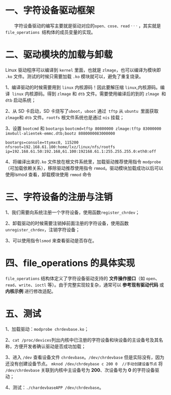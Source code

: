 # 一、字符设备驱动框架
&emsp;&emsp;字符设备驱动的编写主要就是驱动对应的`open、cose、read` · · · ，其实就是`file_operations `结构体的成员变量的实现。

# 二、驱动模块的加载与卸载
Linux 驱动程序可以编译到 `kernel` 里面，也就是 `zlmage`，也可以编译为模块即 `.ko` 文件。测试的时候只需要加载 `.ko` 模块就可以，避免了重复烧录。

1、编译驱动的时候需要用到 `linux` 内核源码！因此要解压缩 `linux`,内核源码。编译` linux` 内核源码。得到 `zlmage` 和 `dtb` 文件。需要使用编译后的到的 `zlmage `和 `dtb` 启动系统；

2、从 SD 卡启动，SD 卡烧写了`uboot`，`uboot` 通过` tftp` 从 `ubuntu `里面获取` zlmage `和 `dtb` 文件。`rootfs` 根文件系统也是通过 `nís` 挂载；

3、设置 `bootcmd` 和 `bootargs` 
`bootcmd=tftp 80800000 zlmage:tftp 83000000 imx6ull-alientek-emmc.dtb;bootz 8080000083000000`

`bootargs=console=ttymxc0, 115200 nfsroot=192.168.61.100:home/lxz/linux/nfs/rootfs ip=192.168.61.50:192.168,61.100:192168.61.1:255.255.255.0:eth0:off`
 
 4、将编译出来的`.ko` 文件放在根文件系统里，加载驱动推荐使用指令 `modprobe`（可加载依赖关系），移除驱动推荐使用指令 `rmmod`。驱动模块加载成功以后可以使用lsmod 查看，卸载模块使用 `rmmod` 命令
 
# 三、字符设备的注册与注销
1、我们需要向系统注册一个字符设备，使用函数`register_chrdev`；

2、卸载驱动的时候需要注销掉前面注册的字符设备，使用函数 `unregister_chrdev`，注销字符设备；

3、可以使用指令`lsmod` 来查看驱动是否存在。

# 四、file_operations 的具体实现
`file_operations` 结构体定义了字符设备驱动支持的 **文件操作接口**（如 `open`、`read`、`write`、`ioctl` 等）。由于完整实现较复杂，通常可以 **参考现有驱动代码** 或 **内核示例** 进行修改适配。

# 五、测试
1、加载驱动：`modprobe chrdevbase.ko`；

2、`cat /proc/devices`列出内核中已注册的字符设备和块设备的主设备号及其名称，方便开发者确认驱动是否成功加载；

3、进入 `/dev` 查看设备文件 `chrdevbase`。`/dev/chrdevbase`
但是实际没有，因为还没有创建设备节点。
`mknod /dev/chrdeybase c 200 0  //手动创建设备节点`
将 `/dev/chrdevbase` 关联到内核中主设备号为 **200**、次设备号为 **0** 的字符设备驱动；

4、测试：`./chardevbaseAPP /dev/chrdevbase`。

<!--stackedit_data:
eyJoaXN0b3J5IjpbLTIyOTk0MzU5NCwtMTA0OTkzMzk2MiwtMT
Q2NTkwMjU1NiwyMTM4MzU1MjcxLDEyNzU4OTUxMjEsLTE0MzU2
NTI1NDcsLTEyNDYxMTg4NTAsLTY1MTkwMzg4OCw0Nzc1NzQ0MD
gsLTEzNDc0NjE1MjAsLTIwODg3NDY2MTJdfQ==
-->